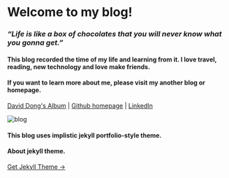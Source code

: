 # Welcome to my blog!

### *“Life is like a box of chocolates that you will never know what you gonna get.”* 

#### This blog recorded the time of my life and learning from it. I love travel, reading, new technology and love make friends.

#### If you want to learn more about me, please visit my another blog or homepage.

[David Dong's Album](https://rainbow-ux.github.io/traveler-blog.github.io/) | [Github homepage](https://github.com/gangdong/) | [LinkedIn](https://www.linkedin.com/in/刚-董-25208ba0/)

![blog]({{site.baseurl}}/assets/screenshot.png)

#### This blog uses implistic jekyll portfolio-style theme.

#### About jekyll theme.

<a target="_blank" href="http://jekyllthemes.org/" class="btn btn-dark"> Get Jekyll Theme &rarr;</a>


